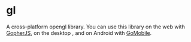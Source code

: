 # gl

A cross-platform opengl library. You can use this library on the web with [GopherJS](https://github.com/gopherjs/gopherjs), on the desktop , and on Android with [GoMobile](https://github.com/golang/go/wiki/Mobile).

